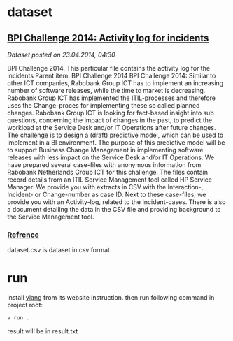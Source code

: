 # dataset
## [BPI Challenge 2014: Activity log for incidents](https://data.4tu.nl/articles/dataset/BPI_Challenge_2014_Activity_log_for_incidents/12706424/1)

*Dataset posted on 23.04.2014, 04:30*

BPI Challenge 2014. This particular file contains the activity log for the incidents Parent item: BPI Challenge 2014 BPI Challenge 2014: Similar to other ICT companies, Rabobank Group ICT has to implement an increasing number of software releases, while the time to market is decreasing. Rabobank Group ICT has implemented the ITIL-processes and therefore uses the Change-proces for implementing these so called planned changes. Rabobank Group ICT is looking for fact-based insight into sub questions, concerning the impact of changes in the past, to predict the workload at the Service Desk and/or IT Operations after future changes. The challenge is to design a (draft) predictive model, which can be used to implement in a BI environment. The purpose of this predictive model will be to support Business Change Management in implementing software releases with less impact on the Service Desk and/or IT Operations. We have prepared several case-files with anonymous information from Rabobank Netherlands Group ICT for this challenge. The files contain record details from an ITIL Service Management tool called HP Service Manager. We provide you with extracts in CSV with the Interaction-, Incident- or Change-number as case ID. Next to these case-files, we provide you with an Activity-log, related to the Incident-cases. There is also a document detailing the data in the CSV file and providing background to the Service Management tool.

### [Refrence](http://www.win.tue.nl/bpi/2014/challenge)

dataset.csv is dataset in csv format.

# run
install [vlang](https://vlang.io/) from its website instruction. then run following command in project root:
```bash
v run .
```
result will be in result.txt